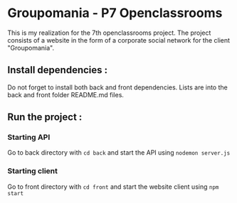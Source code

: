 # Groupomania - P7 Openclassrooms

This is my realization for the 7th openclassrooms project. The project consists of a website in the form of a corporate social network for the client "Groupomania".

## Install dependencies :

Do not forget to install both back and front dependencies. Lists are into the back and front folder README.md files.

## Run the project :

### Starting API

Go to back directory with `cd back` and start the API using `nodemon server.js`

### Starting client

Go to front directory with `cd front` and start the website client using `npm start`

